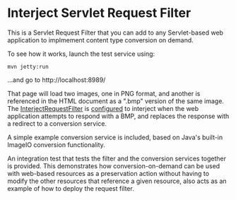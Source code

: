 Interject Servlet Request Filter
================================

This is a Servlet Request Filter that you can add to any Servlet-based web application to implmement content type conversion on demand.

To see how it works, launch the test service using:

    mvn jetty:run

...and go to http://localhost:8989/

That page will load two images, one in PNG format, and another is referenced in the HTML document as a ".bmp" version of the same image. The [InterjectRequestFilter][1] is [configured][1] to interject when the web application attempts to respond with a BMP, and replaces the response with a redirect to a conversion service.

A simple example conversion service is included, based on Java's built-in ImageIO conversion functionality.

An integration test that tests the filter and the conversion services together is provided. This demonstrates how conversion-on-demand can be used with web-based resources as a preservation action without having to modify the other resources that reference a given resource, also acts as an example of how to deploy the request filter.

[1]: src/test/java/uk/bl/wa/interject/servlet/integration/InterjectRequestFilterTest.java
[2]: src/test/resources/interject-filter.properties

